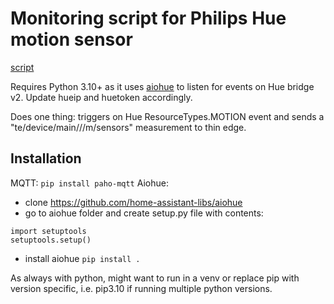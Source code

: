 # Monitoring script for Philips Hue motion sensor

[script](./monitor-motion-sensor.py)

Requires Python 3.10+ as it uses [aiohue](https://github.com/home-assistant-libs/aiohue) to listen for events on Hue bridge v2. Update hueip and huetoken accordingly.

Does one thing: triggers on Hue ResourceTypes.MOTION event and sends a "te/device/main///m/sensors" measurement to thin edge.

## Installation

MQTT: `pip install paho-mqtt`
Aiohue: 
* clone https://github.com/home-assistant-libs/aiohue
* go to aiohue folder and create setup.py file with contents: 
```
import setuptools
setuptools.setup()
```
* install aiohue `pip install .`

As always with python, might want to run in a venv or replace pip with version specific, i.e. pip3.10 if running multiple python versions.